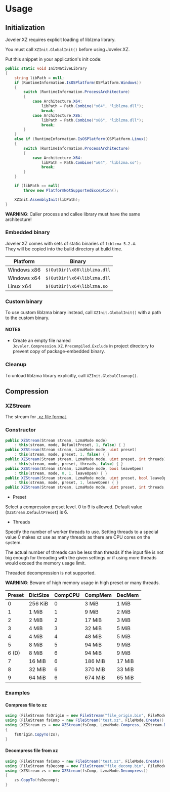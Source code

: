# Usage

## Initialization

Joveler.XZ requires explicit loading of liblzma library.

You must call `XZInit.GlobalInit()` before using Joveler.XZ.

Put this snippet in your application's init code:

```csharp
public static void InitNativeLibrary
{
    string libPath = null;
    if (RuntimeInformation.IsOSPlatform(OSPlatform.Windows))
    {
        switch (RuntimeInformation.ProcessArchitecture)
        {
            case Architecture.X64:
                libPath = Path.Combine("x64", "liblzma.dll");
                break;
            case Architecture.X86:
                libPath = Path.Combine("x86", "liblzma.dll");
                break;
        }
    }
    else if (RuntimeInformation.IsOSPlatform(OSPlatform.Linux))
    {
        switch (RuntimeInformation.ProcessArchitecture)
        {
            case Architecture.X64:
                libPath = Path.Combine("x64", "liblzma.so");
                break;
        }
    }

    if (libPath == null)
        throw new PlatformNotSupportedException();

    XZInit.AssemblyInit(libPath);
}
```

**WARNING**: Caller process and callee library must have the same architecture!

### Embedded binary

Joveler.XZ comes with sets of static binaries of `liblzma 5.2.4`.  
They will be copied into the build directory at build time.

| Platform    | Binary                      |
|-------------|-----------------------------|
| Windows x86 | `$(OutDir)\x86\liblzma.dll` |
| Windows x64 | `$(OutDir)\x64\liblzma.dll` |
| Linux x64   | `$(OutDir)\x64\liblzma.so`  |

### Custom binary

To use custom liblzma binary instead, call `XZInit.GlobalInit()` with a path to the custom binary.

#### NOTES

- Create an empty file named `Joveler.Compression.XZ.Precompiled.Exclude` in project directory to prevent copy of package-embedded binary.

### Cleanup

To unload liblzma library explicitly, call `XZInit.GlobalCleanup()`.

## Compression

### XZStream

The stream for [.xz file format](https://tukaani.org/xz/xz-file-format.txt).

### Constructor

```csharp
public XZStream(Stream stream, LzmaMode mode)
    : this(stream, mode, DefaultPreset, 1, false) { }
public XZStream(Stream stream, LzmaMode mode, uint preset)
    : this(stream, mode, preset, 1, false) { }
public XZStream(Stream stream, LzmaMode mode, uint preset, int threads)
    : this(stream, mode, preset, threads, false) { }
public XZStream(Stream stream, LzmaMode mode, bool leaveOpen)
    : this(stream, mode, 0, 1, leaveOpen) { }
public XZStream(Stream stream, LzmaMode mode, uint preset, bool leaveOpen)
    : this(stream, mode, preset, 1, leaveOpen) { }
public XZStream(Stream stream, LzmaMode mode, uint preset, int threads, bool leaveOpen)
```

- Preset

Select a compression preset level. 0 to 9 is allowed. Default value (`XZStream.DefaultPreset`) is 6.

- Threads

Specify the number of worker threads to use. Setting threads to a special value 0 makes xz use as many threads as there are CPU cores on the system.

The actual number of threads can be less than threads if the input file is not big enough for threading with the given settings or if using more threads would exceed the memory usage limit.

Threaded decompression is not supported.

**WARNING**: Beware of high memory usage in high preset or many threads.

| Preset | DictSize | CompCPU | CompMem | DecMem  |
|--------|----------|---------|---------|---------|
| 0      | 256 KiB  | 0       |   3 MiB |   1 MiB |
| 1      |   1 MiB  | 1       |   9 MiB |   2 MiB |
| 2      |   2 MiB  | 2       |  17 MiB |   3 MiB |
| 3      |   4 MiB  | 3       |  32 MiB |   5 MiB |
| 4      |   4 MiB  | 4       |  48 MiB |   5 MiB |
| 5      |   8 MiB  | 5       |  94 MiB |   9 MiB |
| 6 (D)  |   8 MiB  | 6       |  94 MiB |   9 MiB |
| 7      |  16 MiB  | 6       | 186 MiB |  17 MiB |
| 8      |  32 MiB  | 6       | 370 MiB |  33 MiB |
| 9      |  64 MiB  | 6       | 674 MiB |  65 MiB |

### Examples

#### Compress file to xz

```csharp
using (FileStream fsOrigin = new FileStream("file_origin.bin", FileMode.Open))
using (FileStream fsComp = new FileStream("test.xz", FileMode.Create))
using (XZStream zs = new XZStream(fsComp, LzmaMode.Compress, XZStream.DefaultPreset))
{
    fsOrigin.CopyTo(zs);
}
```

#### Decompress file from xz

```csharp
using (FileStream fsComp = new FileStream("test.xz", FileMode.Create))
using (FileStream fsDecomp = new FileStream("file_decomp.bin", FileMode.Open))
using (XZStream zs = new XZStream(fsComp, LzmaMode.Decompress))
{
    zs.CopyTo(fsDecomp);
}
```
